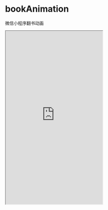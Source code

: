 # bookAnimation
微信小程序翻书动画

<iframe height=568 width=317 src="https://github.com/SkateLiu/bookAnimation/blob/master/bird.gif">

